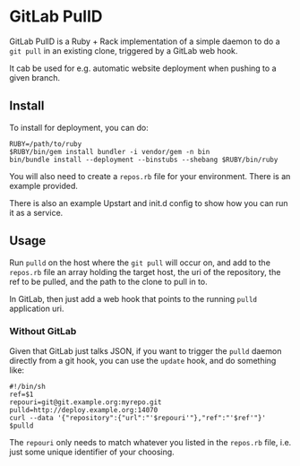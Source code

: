 # GitLab PullD

GitLab PullD is a Ruby + Rack implementation of a simple daemon to do a `git pull` in an existing clone, triggered by a GitLab web hook.

It cab be used for e.g. automatic website deployment when pushing to a given branch.

## Install

To install for deployment, you can do:

    RUBY=/path/to/ruby
    $RUBY/bin/gem install bundler -i vendor/gem -n bin
    bin/bundle install --deployment --binstubs --shebang $RUBY/bin/ruby

You will also need to create a `repos.rb` file for your environment.  There is an example provided.

There is also an example Upstart and init.d config to show how you can run it as a service.

## Usage

Run `pulld` on the host where the `git pull` will occur on, and add to the `repos.rb` file an array holding the target host, the uri of the repository, the ref to be pulled, and the path to the clone to pull in to.

In GitLab, then just add a web hook that points to the running `pulld` application uri.

### Without GitLab

Given that GitLab just talks JSON, if you want to trigger the `pulld` daemon directly from a git hook, you can use the `update` hook, and do something like:

    #!/bin/sh
    ref=$1
    repouri=git@git.example.org:myrepo.git
    pulld=http://deploy.example.org:14070
    curl --data '{"repository":{"url":"'$repouri'"},"ref":"'$ref'"}' $pulld

The `repouri` only needs to match whatever you listed in the `repos.rb` file, i.e. just some unique identifier of your choosing.

